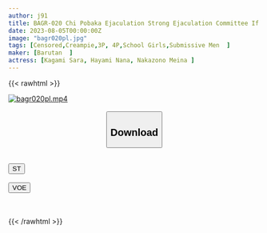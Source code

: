 ```yaml
---
author: j91
title: BAGR-020 Chi Pobaka Ejaculation Strong Ejaculation Committee If You Ejaculate To The Limit, You'll Fix Your Truancy! And I Was Made To Ejaculate Many Times By Girls Who Rushed For Unreasonable Reasons
date: 2023-08-05T00:00:00Z
image: "bagr020pl.jpg"
tags: [Censored,Creampie,3P, 4P,School Girls,Submissive Men	 ]
maker: [Barutan  ]
actress: [Kagami Sara, Hayami Nana, Nakazono Meina ]
---
```



{{< rawhtml >}}

<div class="video" data-videoid="lapldQyVbgc77jk">
    <a href="javascript:;">
        <img src="https://my.j91.asia/posts/bagr020pl/bagr020pl.jpg" width="WIDTH" height="HEIGHT" alt="bagr020pl.mp4" loading="lazy">
    </a>
</div>

<script type="text/javascript" src="https://j91.asia/asset/on-demand-st.js"></script>

<br>
  <link rel="stylesheet" href="https://j91.asia/asset/bs5.css">
  
  <center>
  <button class="btn btn-primary" type="button" data-bs-toggle="collapse" data-bs-target=".multi-collapse" aria-expanded="false" aria-controls="multiCollapseExample1 multiCollapseExample2"><h2>Download</h2></button></center>
</p>
<div class="row">
  <div class="col">
    <div class="collapse multi-collapse" id="multiCollapseExample1">
      <div class="card card-body">
	      	      <br>
<div class="buttons">  
<a href="https://streamtape.to/v/lapldQyVbgc77jk"><button class="btn-hover color-3"><i class="fa fa-download"></i> ST</button></a></div>
    </div>
  </div>
</div>
  <div class="col">
    <div class="collapse multi-collapse" id="multiCollapseExample2">
      <div class="card card-body">
	      <br>
<div class="buttons">
    <a href="https://voe.sx/dyduehohuykp"><button class="btn-hover color-9"><i class="fa fa-download"></i> VOE</button></a></div>
<br><br>
      </div>
    </div>
  </div>
</div>

{{< /rawhtml >}}